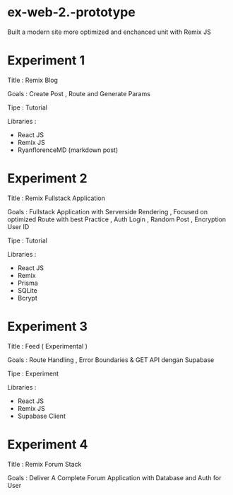 # ex-web-2.-prototype

Built a modern site more optimized and enchanced unit with Remix JS

# Experiment 1

Title : Remix Blog

Goals : Create Post , Route and Generate Params

Tipe : Tutorial

Libraries :
- React JS
- Remix JS
- RyanflorenceMD (markdown post)


# Experiment 2

Title : Remix Fullstack Application

Goals : Fullstack Application with Serverside Rendering , Focused on optimized Route with best Practice , Auth Login , Random Post , Encryption User ID

Tipe : Tutorial

Libraries :
- React JS
- Remix
- Prisma
- SQLite
- Bcrypt


# Experiment 3

Title : Feed ( Experimental )

Goals : Route Handling , Error Boundaries & GET API dengan Supabase 

Tipe : Experiment

Libraries : 
- React JS
- Remix JS
- Supabase Client

# Experiment 4

Title : Remix Forum Stack


Goals : Deliver A Complete Forum Application with Database and Auth for User
